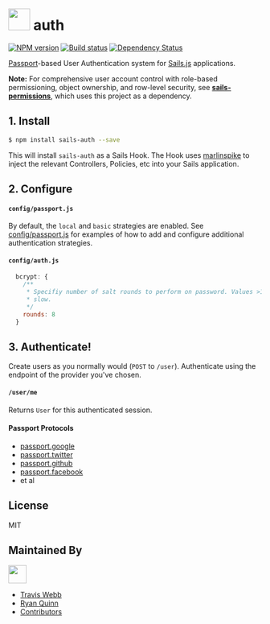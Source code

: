 # <img src="http://cdn.tjw.io/images/sails-logo.png" height='43px' /> auth

[![NPM version][npm-image]][npm-url]
[![Build status][travis-image]][travis-url]
[![Dependency Status][daviddm-image]][daviddm-url]

[Passport](http://passportjs.org/)-based User Authentication system for [Sails.js](http://sailsjs.org) applications.

**Note:** For comprehensive user account control with role-based permissioning, object ownership, and row-level security, see [**sails-permissions**](https://github.com/tjwebb/sails-permissions), which uses this project as a dependency.

## 1. Install
```sh
$ npm install sails-auth --save
```
This will install `sails-auth` as a Sails Hook. The Hook uses
[marlinspike](https://github.com/tjwebb/marlinspike) to inject the relevant
Controllers, Policies, etc into your Sails application.

## 2. Configure

#### `config/passport.js`

By default, the `local` and `basic` strategies are enabled. See
[config/passport.js](https://github.com/tjwebb/sails-auth/blob/master/config/passport.js)
for examples of how to add and configure additional authentication strategies.

#### `config/auth.js`

```js
  bcrypt: {
    /**
     * Specifiy number of salt rounds to perform on password. Values >10 are
     * slow.
     */
    rounds: 8
  }
```

## 3. Authenticate!

Create users as you normally would (`POST` to `/user`). Authenticate using the
endpoint of the provider you've chosen.

#### `/user/me`
Returns `User` for this authenticated session.

#### Passport Protocols
- [passport.google](https://github.com/jaredhanson/passport-google-oauth)
- [passport.twitter](http://passportjs.org/guide/twitter/)
- [passport.github](https://github.com/jaredhanson/passport-github)
- [passport.facebook](http://passportjs.org/guide/facebook/)
- et al

## License
MIT

## Maintained By
[<img src='http://i.imgur.com/zM0ynQk.jpg' height='36px'>](http://balderdash.co)
- [Travis Webb](https://github.com/tjwebb)
- [Ryan Quinn](https://github.com/ryanwilliamquinn)
- [Contributors](https://github.com/tjwebb/sails-auth/graphs/contributors)

[sails-logo]: http://cdn.tjw.io/images/sails-logo.png
[sails-url]: https://sailsjs.org
[npm-image]: https://img.shields.io/npm/v/sails-auth.svg?style=flat-square
[npm-url]: https://npmjs.org/package/sails-auth
[travis-image]: https://img.shields.io/travis/tjwebb/sails-auth.svg?style=flat-square
[travis-url]: https://travis-ci.org/tjwebb/sails-auth
[daviddm-image]: http://img.shields.io/david/tjwebb/sails-auth.svg?style=flat-square
[daviddm-url]: https://david-dm.org/tjwebb/sails-auth
